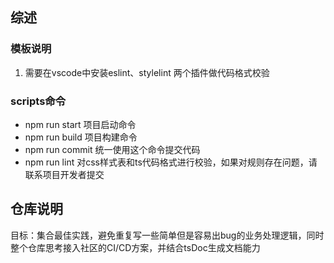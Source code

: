 ## 综述

### 模板说明
1. 需要在vscode中安装eslint、stylelint 两个插件做代码格式校验

### scripts命令

* npm run start 项目启动命令
* npm run build 项目构建命令
* npm run commit 统一使用这个命令提交代码
* npm run lint 对css样式表和ts代码格式进行校验，如果对规则存在问题，请联系项目开发者提交

## 仓库说明

目标：集合最佳实践，避免重复写一些简单但是容易出bug的业务处理逻辑，同时整个仓库思考接入社区的CI/CD方案，并结合tsDoc生成文档能力
